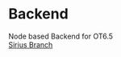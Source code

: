# Backend
Node based Backend for OT6.5
<br>
[Sirius Branch](https://github.com/ProjectEternal/Backend/edit/ot-server)
